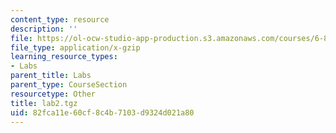 ```yaml
---
content_type: resource
description: ''
file: https://ol-ocw-studio-app-production.s3.amazonaws.com/courses/6-824-distributed-computer-systems-engineering-spring-2006/82fca11e60cf8c4b7103d9324d021a80_lab2.tgz
file_type: application/x-gzip
learning_resource_types:
- Labs
parent_title: Labs
parent_type: CourseSection
resourcetype: Other
title: lab2.tgz
uid: 82fca11e-60cf-8c4b-7103-d9324d021a80
---
```

